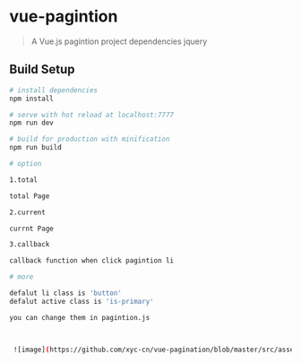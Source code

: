 # vue-pagintion

> A Vue.js pagintion project dependencies jquery

## Build Setup

``` bash
# install dependencies
npm install

# serve with hot reload at localhost:7777
npm run dev

# build for production with minification
npm run build

# option

1.total

total Page

2.current 

currnt Page

3.callback

callback function when click pagintion li 

# more

defalut li class is 'button'
defalut active class is 'is-primary'

you can change them in pagintion.js



 ![image](https://github.com/xyc-cn/vue-pagination/blob/master/src/assets/preview.png)
